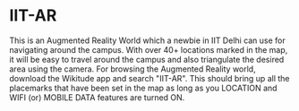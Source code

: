 # IIT-AR
This is an Augmented Reality World which a newbie in IIT Delhi can use for navigating around the campus.  With over 40+ locations marked in the map, it will be easy to travel around the campus and also triangulate the desired area using the camera.
For browsing the Augmented Reality world, download the Wikitude app and search "IIT-AR". This should bring up all the placemarks that have been set in the map as long as you LOCATION and WIFI (or) MOBILE DATA features are turned ON.
